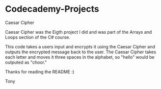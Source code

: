 # Codecademy-Projects
 Caesar Cipher

Caesar Cipher was the Eigth project I did and was part of the Arrays and Loops section of the C# course. 

This code takes a users input and encrypts it using the Caesar Cipher and outputs the encrypted message back to the user. The Caesar Cipher takes each letter and moves it three spaces in the alphabet, so "hello" would be outputed as "choor." 

Thanks for reading the README :)

Tony
